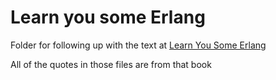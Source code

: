 # Learn you some Erlang
Folder for following up with the text at [Learn You Some Erlang](http://learnyousomeerlang.com/introduction)

All of the quotes in those files are from that book
